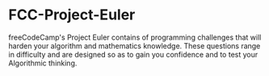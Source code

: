 # FCC-Project-Euler
freeCodeCamp's Project Euler contains of programming challenges that will harden your algorithm and mathematics knowledge. These questions range in difficulty and are designed so as to gain you confidence and to test your Algorithmic thinking.
